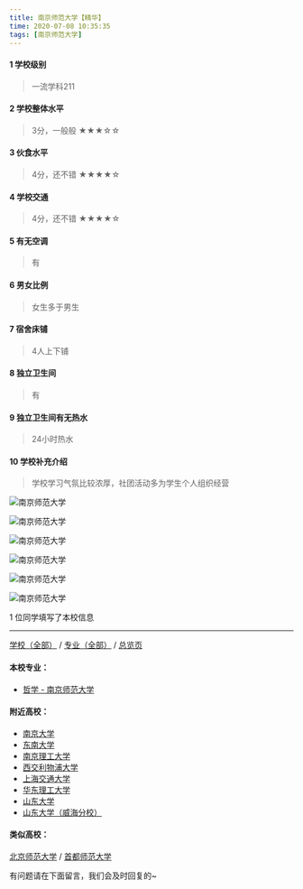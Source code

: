```yaml
---
title: 南京师范大学【精华】
time: 2020-07-08 10:35:35
tags: [南京师范大学]
---
```

#### 1 学校级别
> 一流学科211


#### 2 学校整体水平
> 3分，一般般
★★★☆☆


#### 3 伙食水平
>  4分，还不错
★★★★☆


#### 4 学校交通
> 4分，还不错
★★★★☆


#### 5 有无空调
> 有


#### 6 男女比例
> 女生多于男生


#### 7 宿舍床铺
> 4人上下铺
 

#### 8 独立卫生间
> 有


#### 9 独立卫生间有无热水
> 24小时热水


#### 10 学校补充介绍
> 学校学习气氛比较浓厚，社团活动多为学生个人组织经营


![南京师范大学](https://upload-images.jianshu.io/upload_images/6510336-8806e002324d1394.jpg?imageMogr2/auto-orient/strip%7CimageView2/2/w/1240)

![南京师范大学](https://upload-images.jianshu.io/upload_images/6510336-7cba211df8692804.jpg?imageMogr2/auto-orient/strip%7CimageView2/2/w/1240)

![南京师范大学](https://upload-images.jianshu.io/upload_images/6510336-097dc4b2487e9f44.jpg?imageMogr2/auto-orient/strip%7CimageView2/2/w/1240)

![南京师范大学](https://upload-images.jianshu.io/upload_images/6510336-a51d1b659f0ba3b4.jpg?imageMogr2/auto-orient/strip%7CimageView2/2/w/1240)

![南京师范大学](https://upload-images.jianshu.io/upload_images/6510336-9f6a65e54db9bbb8.jpg?imageMogr2/auto-orient/strip%7CimageView2/2/w/1240)

![南京师范大学](http://upload-images.jianshu.io/upload_images/6510336-6cd8665da248c07d.jpg?imageMogr2/auto-orient/strip%7CimageView2/2/w/1240)

1 位同学填写了本校信息
***
[学校（全部）](https://univgo.github.io/2020/07/08/3efa6bcca419) / [专业（全部）](https://univgo.github.io/2020/07/08/2d4c6d3552c2) / [总览页](https://univgo.github.io/2020/07/08/445daeb4fa00)
#### 本校专业：
- [哲学 - 南京师范大学](https://univgo.github.io/2020/07/08/37b2e28cfb96) 

#### 附近高校：
- [南京大学](https://univgo.github.io/2020/07/08/南京大学)
- [东南大学](https://univgo.github.io/2020/07/08/东南大学)
- [南京理工大学](https://univgo.github.io/2020/07/08/南京理工大学)
- [西交利物浦大学](https://univgo.github.io/2020/07/08/西交利物浦大学)
&nbsp; 
- [上海交通大学](https://univgo.github.io/2020/07/08/上海交通大学)
- [华东理工大学](https://univgo.github.io/2020/07/08/华东理工大学)
&nbsp; 
- [山东大学](https://univgo.github.io/2020/07/08/山东大学) 
- [山东大学（威海分校）](https://univgo.github.io/2020/07/08/山东大学（威海分校）)

#### 类似高校：
[北京师范大学](https://univgo.github.io/2020/07/08/北京师范大学) / [首都师范大学](https://univgo.github.io/2020/07/08/首都师范大学)


有问题请在下面留言，我们会及时回复的~
